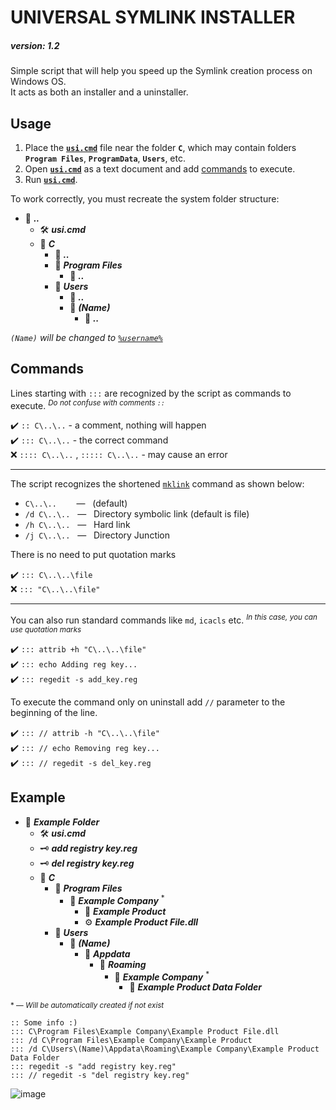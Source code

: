 # UNIVERSAL SYMLINK INSTALLER

##### *version: 1.2*

Simple script that will help you speed up the Symlink creation process on Windows OS.  
It acts as both an installer and a uninstaller.

## Usage
1. Place the [**`usi.cmd`**](https://github.com/wvzxn/universal-symlink-installer/releases/latest/download/usi.cmd) file near the folder **`C`**, which may contain folders **`Program Files`**, **`ProgramData`**, **`Users`**, etc.
2. Open [**`usi.cmd`**](https://github.com/wvzxn/universal-symlink-installer/releases/latest/download/usi.cmd) as a text document and add [commands](https://github.com/wvzxn/universal-symlink-installer#commands) to execute.
3. Run [**`usi.cmd`**](https://github.com/wvzxn/universal-symlink-installer/releases/latest/download/usi.cmd).

To work correctly, you must recreate the system folder structure:
- :file_folder: ***..***
  - :hammer_and_wrench: ***usi.cmd***
  - :file_folder: ***C***
    - :file_folder: ***..***
    - :file_folder: ***Program Files***
      - :file_folder: ***..***
    - :file_folder: ***Users***
      - :file_folder: ***..***
      - :file_folder: ***(Name)***
        - :file_folder: ***..***

*`(Name)` will be changed to [`%username%`](https://ss64.com/nt/syntax-variables.html)*

## Commands

Lines starting with `:::` are recognized by the script as commands to execute. <sup>*Do not confuse with comments `::`*</sup>

:heavy_check_mark: `:: C\..\..` - a comment, nothing will happen  
:heavy_check_mark: `::: C\..\..` - the correct command  
:x: `:::: C\..\..` , `::::: C\..\..` - may cause an error

___

The script recognizes the shortened [`mklink`](https://ss64.com/nt/mklink.html) command as shown below:

- `C\..\..`&nbsp;&nbsp;&nbsp;&nbsp;&nbsp;&nbsp;&nbsp; — &nbsp;&nbsp;(default)  
- `/d C\..\..`&nbsp;&nbsp; — &nbsp;&nbsp;Directory symbolic link (default is file)  
- `/h C\..\..`&nbsp;&nbsp; — &nbsp;&nbsp;Hard link  
- `/j C\..\..`&nbsp;&nbsp; — &nbsp;&nbsp;Directory Junction

There is no need to put quotation marks

:heavy_check_mark: `::: C\..\..\file`  
:x: `::: "C\..\..\file"`

___

You can also run standard commands like `md`, `icacls` etc. <sup>*In this case, you can use quotation marks*</sup>

:heavy_check_mark: `::: attrib +h "C\..\..\file"`  
:heavy_check_mark: `::: echo Adding reg key...`  
:heavy_check_mark: `::: regedit -s add_key.reg`

To execute the command only on uninstall add `//` parameter to the beginning of the line.

:heavy_check_mark: `::: // attrib -h "C\..\..\file"`  
:heavy_check_mark: `::: // echo Removing reg key...`  
:heavy_check_mark: `::: // regedit -s del_key.reg`

## Example
- :file_folder: ***Example Folder***
  - :hammer_and_wrench: ***usi.cmd***
  - :old_key: ***add registry key.reg***
  - :old_key: ***del registry key.reg***
  - :file_folder: ***C***
    - :file_folder: ***Program Files***
      - :file_folder: ***Example Company*** <sup>*</sup>
        - :file_folder: ***Example Product***
        - :gear: ***Example Product File.dll***
    - :file_folder: ***Users***
      - :file_folder: ***(Name)***
        - :file_folder: ***Appdata***
          - :file_folder: ***Roaming***
            - :file_folder: ***Example Company*** <sup>*</sup>
              - :file_folder: ***Example Product Data Folder***

<sup>* — *Will be automatically created if not exist*</sup>

```
:: Some info :)
::: C\Program Files\Example Company\Example Product File.dll
::: /d C\Program Files\Example Company\Example Product
::: /d C\Users\(Name)\Appdata\Roaming\Example Company\Example Product Data Folder
::: regedit -s "add registry key.reg"
::: // regedit -s "del registry key.reg"
```
![image](https://user-images.githubusercontent.com/87862400/196770511-e46fc197-1138-4cf4-ae96-495fa2bd3ee9.png)
